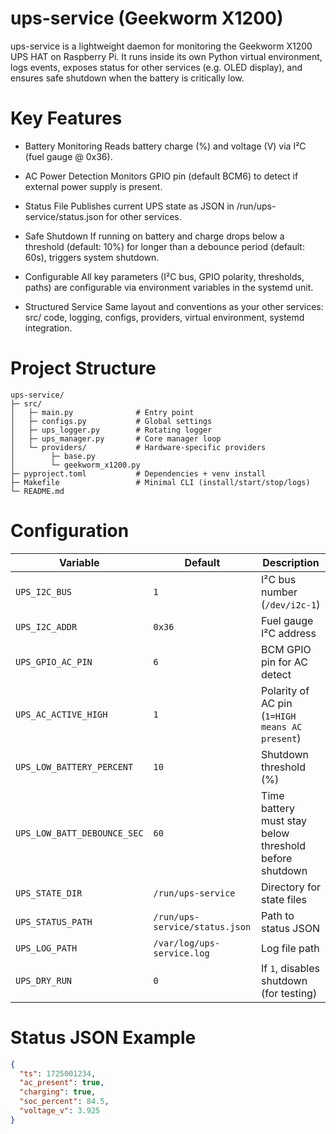 # ups-service (Geekworm X1200)

ups-service is a lightweight daemon for monitoring the Geekworm X1200 UPS HAT on Raspberry Pi.
It runs inside its own Python virtual environment, logs events, exposes status for other services (e.g. OLED display), and ensures safe shutdown when the battery is critically low.

# Key Features

- Battery Monitoring
Reads battery charge (%) and voltage (V) via I²C (fuel gauge @ 0x36).

- AC Power Detection
Monitors GPIO pin (default BCM6) to detect if external power supply is present.

- Status File
Publishes current UPS state as JSON in /run/ups-service/status.json for other services.

- Safe Shutdown
If running on battery and charge drops below a threshold (default: 10%) for longer than a debounce period (default: 60s), triggers system shutdown.

- Configurable
All key parameters (I²C bus, GPIO polarity, thresholds, paths) are configurable via environment variables in the systemd unit.

- Structured Service
Same layout and conventions as your other services: src/ code, logging, configs, providers, virtual environment, systemd integration.

# Project Structure

```
ups-service/
├─ src/
│   ├─ main.py              # Entry point
│   ├─ configs.py           # Global settings
│   ├─ ups_logger.py        # Rotating logger
│   ├─ ups_manager.py       # Core manager loop
│   └─ providers/           # Hardware-specific providers
│        ├─ base.py
│        └─ geekworm_x1200.py
├─ pyproject.toml           # Dependencies + venv install
├─ Makefile                 # Minimal CLI (install/start/stop/logs)
└─ README.md
```

# Configuration

| Variable                    | Default                        | Description                                            |
| --------------------------- | ------------------------------ | ------------------------------------------------------ |
| `UPS_I2C_BUS`               | `1`                            | I²C bus number (`/dev/i2c-1`)                          |
| `UPS_I2C_ADDR`              | `0x36`                         | Fuel gauge I²C address                                 |
| `UPS_GPIO_AC_PIN`           | `6`                            | BCM GPIO pin for AC detect                             |
| `UPS_AC_ACTIVE_HIGH`        | `1`                            | Polarity of AC pin (`1=HIGH means AC present`)         |
| `UPS_LOW_BATTERY_PERCENT`   | `10`                           | Shutdown threshold (%)                                 |
| `UPS_LOW_BATT_DEBOUNCE_SEC` | `60`                           | Time battery must stay below threshold before shutdown |
| `UPS_STATE_DIR`             | `/run/ups-service`             | Directory for state files                              |
| `UPS_STATUS_PATH`           | `/run/ups-service/status.json` | Path to status JSON                                    |
| `UPS_LOG_PATH`              | `/var/log/ups-service.log`     | Log file path                                          |
| `UPS_DRY_RUN`               | `0`                            | If `1`, disables shutdown (for testing)                |

# Status JSON Example

```json
{
  "ts": 1725001234,
  "ac_present": true,
  "charging": true,
  "soc_percent": 84.5,
  "voltage_v": 3.925
}
```